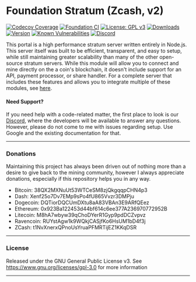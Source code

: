 # Foundation Stratum (Zcash, v2)

[![Codecov Coverage](https://img.shields.io/codecov/c/github/blinkhash/foundation-v2-zcash.svg?style=flat-square)](https://codecov.io/gh/blinkhash/foundation-v2-zcash/)
[![Foundation CI](https://github.com/blinkhash/foundation-v2-zcash/actions/workflows/build.yml/badge.svg?branch=master)](https://github.com/blinkhash/foundation-v2-zcash/actions/workflows/build.yml)
[![License: GPL v3](https://img.shields.io/badge/License-GPLv3-blue.svg)](https://www.gnu.org/licenses/gpl-3.0)
[![Downloads](https://img.shields.io/npm/dm/foundation-v2-zcash.svg)](https://www.npmjs.com/package/foundation-v2-zcash)
[![Version](https://img.shields.io/npm/v/foundation-v2-zcash.svg)](https://www.npmjs.com/package/foundation-v2-zcash)
[![Known Vulnerabilities](https://snyk.io/test/npm/foundation-v2-zcash/badge.svg)](https://snyk.io/test/npm/foundation-v2-zcash)
[![Discord](https://img.shields.io/discord/738590795384356904)](https://discord.gg/rNjez6VgNF)

This portal is a high performance stratum server written entirely in Node.js. This server itself was built to be efficient, transparent, and easy to setup, while still maintaining greater scalability than many of the other open-source stratum servers. While this module will allow you to connect and mine directly on the a coin's blockchain, it doesn't include support for an API, payment processor, or share handler. For a complete server that includes these features and allows you to integrate multiple of these modules, see [here](https://github.com/blinkhash/foundation-v2-server).

#### Need Support?

If you need help with a code-related matter, the first place to look is our [Discord](https://discord.gg/rNjez6VgNF), where the developers will be available to answer any questions. However, please do not come to me with issues regarding setup. Use Google and the existing documentation for that.

---

### Donations

Maintaining this project has always been driven out of nothing more than a desire to give back to the mining community, however I always appreciate donations, especially if this repository helps you in any way.

- Bitcoin: 38QX2MXNuUt53WTCeSM8zjQkgqqpCHN4p3
- Dash: Xenf25o7Dv7EMp9sPo4fU865Vvzr3DMPju
- Dogecoin: DQTiorDQCUmDXtu8aA83VBAn3E9ARfQEez
- Ethereum: 0x923Ba122453d44bf614c6ee377A236970772952B
- Litecoin: M8hA7wbyw39qChoDYerR1Gyp9pdDCZvpvz
- Ravencoin: RUYstAgw1k9WQkjCASjfKo6HsUM1bD4f3j
- ZCash: t1NvXnerxQPnoUsYruaPFMRTijEZ1KKqDSR

---

### License

Released under the GNU General Public License v3. See https://www.gnu.org/licenses/gpl-3.0 for more information

---
